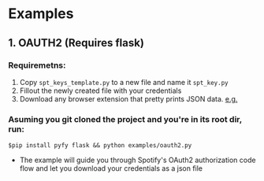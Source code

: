 # Examples

## 1. OAUTH2 (Requires flask)

### Requiremetns:

1. Copy `spt_keys_template.py` to a new file and name it `spt_key.py`
2. Fillout the newly created file with your credentials
3. Download any browser extension that pretty prints JSON data. [e.g.](https://chrome.google.com/webstore/detail/jsonview/chklaanhfefbnpoihckbnefhakgolnmc?hl=en) 
  
### Asuming you git cloned the project and you're in its root dir, run:

    $pip install pyfy flask && python examples/oauth2.py

- The example will guide you through Spotify's OAuth2 authorization code flow and let you download your credentials as a json file
